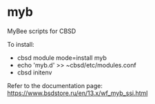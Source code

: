 # myb
MyBee scripts for CBSD

To install:

  - cbsd module mode=install myb
  - echo 'myb.d' >> ~cbsd/etc/modules.conf
  - cbsd initenv

  Refer to the documentation page: https://www.bsdstore.ru/en/13.x/wf_myb_ssi.html
